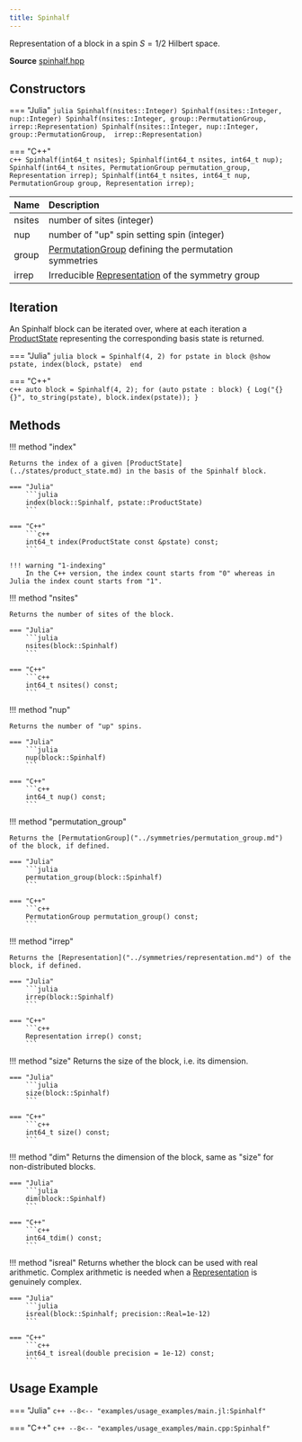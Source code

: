 ```yaml
---
title: Spinhalf
---
```


Representation of a block in a spin $S=1/2$  Hilbert space. 

**Source** [spinhalf.hpp](https://github.com/awietek/xdiag/blob/main/xdiag/blocks/spinhalf.hpp)


## Constructors
=== "Julia"
	```julia
	Spinhalf(nsites::Integer)
	Spinhalf(nsites::Integer, nup::Integer)
	Spinhalf(nsites::Integer, group::PermutationGroup, irrep::Representation)
	Spinhalf(nsites::Integer, nup::Integer, group::PermutationGroup, 
	         irrep::Representation)
	```

=== "C++"	
	```c++
    Spinhalf(int64_t nsites);
    Spinhalf(int64_t nsites, int64_t nup);
    Spinhalf(int64_t nsites, PermutationGroup permutation_group,
             Representation irrep);
    Spinhalf(int64_t nsites, int64_t nup, PermutationGroup group,
             Representation irrep);
	```
	
| Name    | Description                                                                                |   |
|:--------|:-------------------------------------------------------------------------------------------|---|
| nsites | number of sites (integer)                                                                  |   |
| nup    | number of "up" spin setting spin (integer)                                                 |   |
| group   | [PermutationGroup](../symmetries/permutation_group.md) defining the permutation symmetries |   |
| irrep   | Irreducible [Representation](../symmetries/representation.md)  of the symmetry group       |   |


## Iteration

An Spinhalf block can be iterated over, where at each iteration a [ProductState](../states/product_state.md) representing the corresponding basis state is returned.

=== "Julia"
	```julia
	block = Spinhalf(4, 2)
	for pstate in block
		@show pstate, index(block, pstate) 
	end
	```

=== "C++"	
	```c++
    auto block = Spinhalf(4, 2);
	for (auto pstate : block) {
		Log("{} {}", to_string(pstate), block.index(pstate));
	}
	```
	
	

## Methods

!!! method "index"

	Returns the index of a given [ProductState](../states/product_state.md) in the basis of the Spinhalf block.

	=== "Julia"
		```julia
		index(block::Spinhalf, pstate::ProductState)
		```

	=== "C++"	
		```c++
		int64_t index(ProductState const &pstate) const;
		```
		
	!!! warning "1-indexing"
		In the C++ version, the index count starts from "0" whereas in Julia the index count starts from "1".



!!! method "nsites"

	Returns the number of sites of the block.

	=== "Julia"
		```julia
		nsites(block::Spinhalf)
		```

	=== "C++"	
		```c++
		int64_t nsites() const;
		```

!!! method "nup"

	Returns the number of "up" spins.

	=== "Julia"
		```julia
		nup(block::Spinhalf)
		```

	=== "C++"	
		```c++
		int64_t nup() const;
		```

!!! method "permutation_group"

	Returns the [PermutationGroup]("../symmetries/permutation_group.md") of the block, if defined.

	=== "Julia"
		```julia
		permutation_group(block::Spinhalf)
		```

	=== "C++"	
		```c++
	    PermutationGroup permutation_group() const;
		```


!!! method "irrep"

	Returns the [Representation]("../symmetries/representation.md") of the block, if defined.

	=== "Julia"
		```julia
	    irrep(block::Spinhalf)
		```

	=== "C++"	
		```c++
	    Representation irrep() const;
		```


!!! method "size"
	Returns the size of the block, i.e. its dimension.

	=== "Julia"
		```julia
		size(block::Spinhalf)
		```

	=== "C++"	
		```c++
		int64_t size() const;
		```

!!! method "dim"
	Returns the dimension of the block, same as "size" for non-distributed blocks.

	=== "Julia"
		```julia
		dim(block::Spinhalf)
		```

	=== "C++"	
		```c++
		int64_tdim() const;
		```
		
!!! method "isreal"
	Returns whether the block can be used with real arithmetic. 
	Complex arithmetic is needed when a
	[Representation](../symmetries/representation.md) is genuinely complex.

	=== "Julia"
		```julia
	    isreal(block::Spinhalf; precision::Real=1e-12)
		```

	=== "C++"	
		```c++
		int64_t isreal(double precision = 1e-12) const;
		```


## Usage Example

=== "Julia"
	```c++
	--8<-- "examples/usage_examples/main.jl:Spinhalf"
	```

=== "C++"
	```c++
	--8<-- "examples/usage_examples/main.cpp:Spinhalf"
	```

